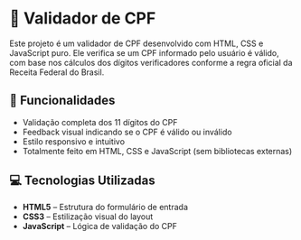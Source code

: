 # 📄 Validador de CPF

Este projeto é um validador de CPF desenvolvido com HTML, CSS e JavaScript puro. Ele verifica se um CPF informado pelo usuário é válido, com base nos cálculos dos dígitos verificadores conforme a regra oficial da Receita Federal do Brasil.

## 🧪 Funcionalidades

- Validação completa dos 11 dígitos do CPF
- Feedback visual indicando se o CPF é válido ou inválido
- Estilo responsivo e intuitivo
- Totalmente feito em HTML, CSS e JavaScript (sem bibliotecas externas)

## 💻 Tecnologias Utilizadas

- **HTML5** – Estrutura do formulário de entrada
- **CSS3** – Estilização visual do layout
- **JavaScript** – Lógica de validação do CPF